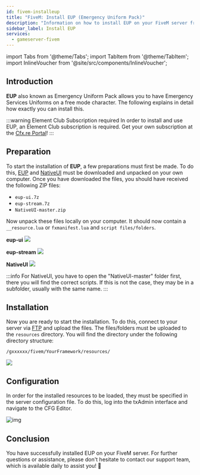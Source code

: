 ```yaml
---
id: fivem-installeup
title: "FiveM: Install EUP (Emergency Uniform Pack)"
description: "Information on how to install EUP on your FiveM server from ZAP-Hosting.com"
sidebar_label: Install EUP
services:
  - gameserver-fivem
---
```


import Tabs from '@theme/Tabs';
import TabItem from '@theme/TabItem';
import InlineVoucher from '@site/src/components/InlineVoucher';



## Introduction

**EUP** also known as Emergency Uniform Pack allows you to have Emergency Services Uniforms on a free mode character. The following explains in detail how exactly you can install this. 

:::warning Element Club Subscription required
In order to install and use EUP, an Element Club subscription is required. Get your own subscription at the [Cfx.re Portal](https://portal.cfx.re/subscriptions/element-club)! 
:::

<InlineVoucher />



## Preparation

To start the installation of **EUP**, a few preparations must first be made. To do this, [EUP](https://forum.cfx.re/t/emergency-uniform-pack-client-server-sided-easy-install-update-5-0-announcement/97599) and [NativeUI](https://github.com/FrazzIe/NativeUILua/archive/master.zip) must be downloaded and unpacked on your own computer. Once you have downloaded the files, you should have received the following ZIP files:

- `eup-ui.7z`
- `eup-stream.7z` 
- `NativeUI-master.zip`

Now unpack these files locally on your computer. It should now contain a `__resource.lua` or `fxmanifest.lua` and `script files/folders`.

**eup-ui**
![](https://screensaver01.zap-hosting.com/index.php/s/PjXPtC49ZAkiD87/preview)

**eup-stream**
![](https://screensaver01.zap-hosting.com/index.php/s/y4HNTngCjkg8n44/preview)

**NativeUI**
![](https://screensaver01.zap-hosting.com/index.php/s/EwdgkfA5qjWNAYj/preview)

:::info
For NativeUI, you have to open the "NativeUI-master" folder first, there you will find the correct scripts. If this is not the case, they may be in a subfolder, usually with the same name.
:::

## Installation
Now you are ready to start the installation. To do this, connect to your server via [FTP](gameserver-ftpaccess.md) and upload the files. The files/folders must be uploaded to the `resources` directory. You will find the directory under the following directory structure: 

```
/gxxxxxx/fivem/YourFramework/resources/
```

![](https://screensaver01.zap-hosting.com/index.php/s/qFtS6sJHy67Y773/preview)



## Configuration

In order for the installed resources to be loaded, they must be specified in the server configuration file. To do this, log into the txAdmin interface and navigate to the CFG Editor. 

![img](https://screensaver01.zap-hosting.com/index.php/s/xQgkC5npHji4ArM/download)



## Conclusion

You have successfully installed EUP on your FiveM server. For further questions or assistance, please don't hesitate to contact our support team, which is available daily to assist you! 🙂


<InlineVoucher />
